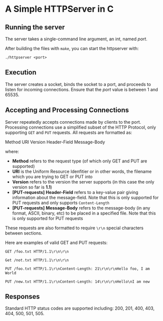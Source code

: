 # A Simple HTTPServer in C

## Running the server
The server takes a single-command line argument, an int, named _port_.

After building the files with `make`, you can start the httpserver with:

`./httpserver <port>`

## Execution

The server creates a socket, binds the socket to a port, and proceeds to listen for incoming connections. 
Ensure that the _port_ value is between 1 and 65535.

## Accepting and Processing Connections

Server repeatedly accepts connections made by clients to the port.
Processing connections use a simplified subset of the HTTP Protocol, only supporting `GET` and `PUT` requests. All requests are formatted as:

Method URI Version Header-Field Message-Body

where:

* **Method** refers to the request type (of which only GET and PUT are supported)
* **URI** is the Uniform Resource Idenfitier or in other words, the filename which you are trying to GET or PUT into
* **Version** refers to the version the server supports (in this case the only version so far is **1.1**)
* **[PUT-requests]** **Header-Field** refers to a key-value pair giving information about the message-field. Note that this is only supported for PUT requests and only supports `Content-Length`
* **[PUT-requests]** **Message-Body** refers to the message-body (in any format, ASCII, binary, etc) to be placed in a specified file. Note that this is only supported for PUT requests

These requests are also formatted to require `\r\n` special characters between sections.

Here are examples of valid GET and PUT requests:

`GET /foo.txt HTTP/1.1\r\n\r\n`

`Get /not.txt HTTP/1.1\r\n\r\n`


`PUT /foo.txt HTTP/1.1\r\nContent-Length: 21\r\n\r\nHello foo, I am World`

`PUT /new.txt HTTP/1.1\r\nContent-Length: 14\r\n\r\nHello\nI am new`

## Responses
Standard HTTP status codes are supported including: 200, 201, 400, 403, 404, 500, 501, 505.
